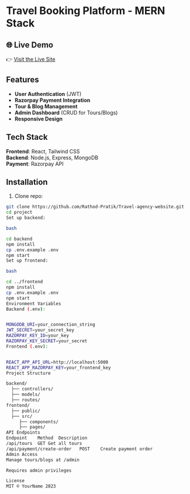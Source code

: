 # Travel Booking Platform - MERN Stack

## 🌐 Live Demo

👉 [Visit the Live Site](https://travel-agency-qwhp.onrender.com/)

## Features
- **User Authentication** (JWT)
- **Razorpay Payment Integration**
- **Tour & Blog Management**
- **Admin Dashboard** (CRUD for Tours/Blogs)
- **Responsive Design**

## Tech Stack
**Frontend**: React, Tailwind CSS  
**Backend**: Node.js, Express, MongoDB  
**Payment**: Razorpay API  

## Installation
1. Clone repo:
```bash
git clone https://github.com/Rathod-Pratik/Travel-agency-website.git
cd project
Set up backend:

bash

cd backend
npm install
cp .env.example .env
npm start
Set up frontend:

bash

cd ../frontend
npm install
cp .env.example .env
npm start
Environment Variables
Backend (.env):


MONGODB_URI=your_connection_string
JWT_SECRET=your_secret_key
RAZORPAY_KEY_ID=your_key
RAZORPAY_KEY_SECRET=your_secret
Frontend (.env):


REACT_APP_API_URL=http://localhost:5000
REACT_APP_RAZORPAY_KEY=your_frontend_key
Project Structure

backend/
  ├── controllers/
  ├── models/
  ├── routes/
frontend/
  ├── public/
  ├── src/
     ├── components/
     ├── pages/
API Endpoints
Endpoint	Method	Description
/api/tours	GET	Get all tours
/api/payment/create-order	POST	Create payment order
Admin Access
Manage tours/blogs at /admin

Requires admin privileges

License
MIT © YourName 2023